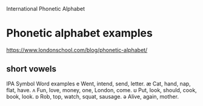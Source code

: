 
International Phonetic Alphabet 

Phonetic alphabet examples 
==============

https://www.londonschool.com/blog/phonetic-alphabet/

short vowels
----------

IPA Symbol	Word examples
e	Went, intend, send, letter.
æ	Cat, hand, nap, flat, have.
ʌ	Fun, love, money, one, London, come.
ʊ	Put, look, should, cook, book, look.
ɒ	Rob, top, watch, squat, sausage.
ə	Alive, again, mother.
